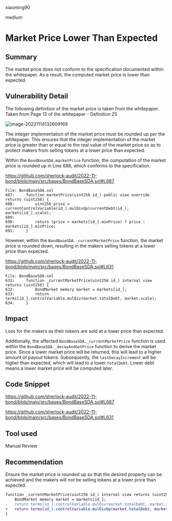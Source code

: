 xiaoming90

medium

# Market Price Lower Than Expected

## Summary

The market price does not conform to the specification documented within the whitepaper. As a result, the computed market price is lower than expected.

## Vulnerability Detail

The following definition of the market price is taken from the whitepaper. Taken from Page 13 of the whitepaper - Definition 25

![image-20221114132609169](https://user-images.githubusercontent.com/102820284/201850739-496a5e30-bb92-40e3-acfc-6d46821a4eab.png)

The integer implementation of the market price must be rounded up per the whitepaper. This ensures that the integer implementation of the market price is greater than or equal to the real value of the market price so as to protect makers from selling tokens at a lower price than expected.

Within the `BondBaseSDA.marketPrice` function, the computation of the market price is rounded up in Line 688, which conforms to the specification.

https://github.com/sherlock-audit/2022-11-bond/blob/main/src/bases/BondBaseSDA.sol#L687

```solidity
File: BondBaseSDA.sol
687:     function marketPrice(uint256 id_) public view override returns (uint256) {
688:         uint256 price = currentControlVariable(id_).mulDivUp(currentDebt(id_), markets[id_].scale);
689: 
690:         return (price > markets[id_].minPrice) ? price : markets[id_].minPrice;
691:     }
```

However, within the `BondBaseSDA._currentMarketPrice` function, the market price is rounded down, resulting in the makers selling tokens at a lower price than expected.

https://github.com/sherlock-audit/2022-11-bond/blob/main/src/bases/BondBaseSDA.sol#L631

```solidity
File: BondBaseSDA.sol
631:     function _currentMarketPrice(uint256 id_) internal view returns (uint256) {
632:         BondMarket memory market = markets[id_];
633:         return terms[id_].controlVariable.mulDiv(market.totalDebt, market.scale);
634:     }
```

## Impact

Loss for the makers as their tokens are sold at a lower price than expected.

Additionally, the affected `BondBaseSDA._currentMarketPrice` function is used within the `BondBaseSDA._decayAndGetPrice` function to derive the market price. Since a lower market price will be returned, this will lead to a higher amount of payout tokens. Subsequently, the `lastDecayIncrement` will be higher than expected, which will lead to a lower `totalDebt`. Lower debt means a lower market price will be computed later.

## Code Snippet

https://github.com/sherlock-audit/2022-11-bond/blob/main/src/bases/BondBaseSDA.sol#L687

https://github.com/sherlock-audit/2022-11-bond/blob/main/src/bases/BondBaseSDA.sol#L631

## Tool used

Manual Review

## Recommendation

Ensure the market price is rounded up so that the desired property can be achieved and the makers will not be selling tokens at a lower price than expected.

```diff
function _currentMarketPrice(uint256 id_) internal view returns (uint256) {
    BondMarket memory market = markets[id_];
-   return terms[id_].controlVariable.mulDiv(market.totalDebt, market.scale);
+   return terms[id_].controlVariable.mulDivUp(market.totalDebt, market.scale);
}
```